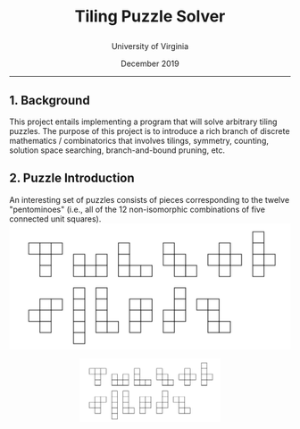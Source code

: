 # <p align="center">Tiling Puzzle Solver</p>
<p align="center">University of Virginia</p>
<p align="center">December 2019</p>  

---  

## 1. Background
This project entails implementing a program that will solve arbitrary tiling puzzles. The purpose of this project is to introduce a rich branch of discrete mathematics / combinatorics that involves tilings, symmetry, counting, solution space searching, branch-and-bound pruning, etc.

## 2. Puzzle Introduction
An interesting set of puzzles consists of pieces corresponding to the twelve "pentominoes" (i.e., all of the 12 non-isomorphic combinations of five connected unit squares).
![image](https://github.com/Dan-Animenz/tilingPuzzleSolver/blob/master/pictures/tiles5*5.jpg)
<div align=center><img width="50%" height="50%" src="https://github.com/Dan-Animenz/tilingPuzzleSolver/blob/master/pictures/tiles5*5.jpg"/></div>

